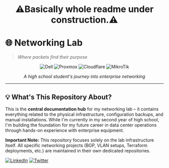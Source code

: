 <div align="center">
<h1>⚠️Basically whole readme under construction.⚠️</h1>
</div>


# 🌐 Networking Lab
> *Where packets find their purpose*

<div align="center">

![Dell](https://img.shields.io/badge/dell-%230012b3?style=for-the-badge&logo=dell)
![Proxmox](https://img.shields.io/badge/proxmox-proxmox?style=for-the-badge&logo=proxmox&logoColor=%23E57000&labelColor=%232b2a33&color=%232b2a33)
![Cloudflare](https://img.shields.io/badge/Cloudflare-F38020?style=for-the-badge&logo=Cloudflare&logoColor=white)
![MikroTik](https://img.shields.io/badge/MikroTik-%23363636?style=for-the-badge&logo=Mikrotik)

*A high school student's journey into enterprise networking*
</div>

---

## 💡 What's This Repository About?

This is the **central documentation hub** for my networking lab – it contains everything related to the physical infrastructure, configuration backups, and manual installations. While I'm currently in my second year of high school, I'm building the foundation for my future career in data center operations through hands-on experience with enterprise equipment.

**Important Note:** This repository focuses solely on the lab infrastructure itself. All specific networking projects (BGP, VLAN setups, Terraform deployments, etc.) are maintained in their own dedicated repositories.


<a href="https://www.linkedin.com/in/yourusername"><img src="https://img.shields.io/badge/LinkedIn-0077B5?style=for-the-badge&logo=linkedin&logoColor=white" alt="LinkedIn"/></a>
<a href="https://twitter.com/yourusername"><img src="https://img.shields.io/badge/Twitter-1DA1F2?style=for-the-badge&logo=twitter&logoColor=white" alt="Twitter"/></a>

</div>
